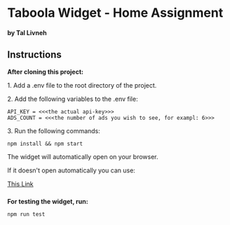 <h1>Taboola Widget - Home Assignment </h1>

#### by Tal Livneh

## Instructions

**After cloning this project:**

<p> 1. Add a .env file to the root directory of the project.</p>
<p> 2. Add the following variables to the .env file:</p>

```
API_KEY = <<<the actual api-key>>>
ADS_COUNT = <<<the number of ads you wish to see, for exampl: 6>>>
```

<p>3. Run the following commands:</p>

```npm install && npm start```

<p>The widget will automatically open on your browser.</p>

<p>If it doesn't open automatically you can use:</p> 

[This Link](http://localhost:8080/)

###

<p><b>For testing the widget, run:</b></p>

```npm run test```


